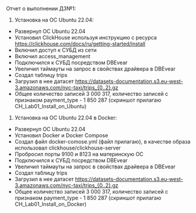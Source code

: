 Отчет о выполнении ДЗ№1:

1) Установка на ОС Ubuntu 22.04:
- Развернул ОС Ubuntu 22.04
- Установил ClickHouse используя инструкцию с ресурса https://clickhouse.com/docs/ru/getting-started/install
- Включил доступ к СУБД из сети
- Включил access_management
- Подключился к СУБД посредством DBEvear
- Увеличил таймауты на запрос в свойствах драйвера в DBEvear
- Создал таблицу trips
- Загрузил в нее датасет https://datasets-documentation.s3.eu-west-3.amazonaws.com/nyc-taxi/trips_{0..2}.gz
- Общее количество записей 3 000 317, количество записей с признаком payment_type - 1 850 287 (скриншот прилагаю CH_Lab01_Install_on_Ubuntu)

1) Установка на ОС Ubuntu 22.04 в Docker:
- Развернул ОС Ubuntu 22.04
- Установил Docker и Docker Compose
- Создал файл docker-comose.yml (файл прилагаю), в качестве образа использовал clickhouse/clickhouse-server
- Пробросил порты 9100 и 8123 на материнскую ОС
- Подключился к СУБД посредством DBEvear
- Увеличил таймауты на запрос в свойствах драйвера в DBEvear
- Создал таблицу trips
- Загрузил в нее датасет https://datasets-documentation.s3.eu-west-3.amazonaws.com/nyc-taxi/trips_{0..2}.gz
- Общее количество записей 3 000 317, количество записей с признаком payment_type - 1 850 287 (скриншот прилагаю CH_Lab01_Install_on_Docker)